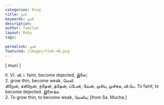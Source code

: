 ```yaml
---
categories: blog
title: முசி
keywords: முசி
description: 
author: Tamilan
layout: Ruby
tags: 
 
permalink: முசி
featured: /images/ttak-48.png
---
```

  
[ muci ]  
  
II. VI. வி. i. faint, become dejected, இளை;   
2. grow thin, become weak, மெலி  
கிறேன், க்கிறேன், ந்தேன், த்தேன், ப்பேன், வேன், முசிய, முசிக்க, வி.பெ. To faint; to become dejected. இளைக்க.   
2. To grow thin, to become weak, மெலிய; [from Sa. Mucha.]